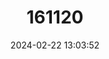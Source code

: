---
title: "161120"
category: "Graphium meyeri"
draft: false
date: 2024-02-22 13:03:52
languages:
  English: ["Meyer's Triangle"]
---